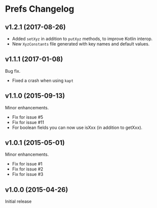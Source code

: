 Prefs Changelog
===

v1.2.1 (2017-08-26)
---
- Added `setXyz` in addition to `putXyz` methods, to improve Kotlin interop.
- New `XyzConstants` file generated with key names and default values.

v1.1.1 (2017-01-08)
---
Bug fix.
- Fixed a crash when using `kapt`

v1.1.0 (2015-09-13)
---
Minor enhancements.
- Fix for issue #5
- Fix for issue #11
- For boolean fields you can now use isXxx (in addition to getXxx).


v1.0.1 (2015-05-01)
---
Minor enhancements.
- Fix for issue #1
- Fix for issue #2
- Fix for issue #3


v1.0.0 (2015-04-26)
---
Initial release
